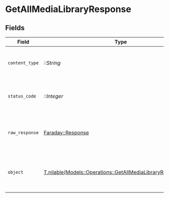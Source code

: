 # GetAllMediaLibraryResponse


## Fields

| Field                                                                                                                      | Type                                                                                                                       | Required                                                                                                                   | Description                                                                                                                |
| -------------------------------------------------------------------------------------------------------------------------- | -------------------------------------------------------------------------------------------------------------------------- | -------------------------------------------------------------------------------------------------------------------------- | -------------------------------------------------------------------------------------------------------------------------- |
| `content_type`                                                                                                             | *::String*                                                                                                                 | :heavy_check_mark:                                                                                                         | HTTP response content type for this operation                                                                              |
| `status_code`                                                                                                              | *::Integer*                                                                                                                | :heavy_check_mark:                                                                                                         | HTTP response status code for this operation                                                                               |
| `raw_response`                                                                                                             | [Faraday::Response](https://www.rubydoc.info/gems/faraday/Faraday/Response)                                                | :heavy_check_mark:                                                                                                         | Raw HTTP response; suitable for custom response parsing                                                                    |
| `object`                                                                                                                   | [T.nilable(Models::Operations::GetAllMediaLibraryResponseBody)](../../models/operations/getallmedialibraryresponsebody.md) | :heavy_minus_sign:                                                                                                         | Successful response containing media container data.                                                                       |